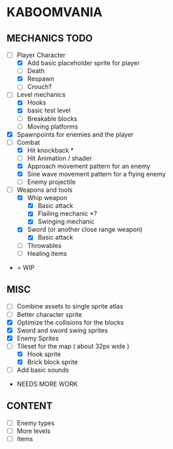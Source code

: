 # KABOOMVANIA


## MECHANICS TODO

- [ ] Player Character
    - [x] Add basic placeholder sprite for player
    - [ ] Death
    - [x] Respawn
    - [ ] Crouch?
- [ ] Level mechanics
    - [x] Hooks
    - [x] basic test level
    - [ ] Breakable blocks
    - [ ] Moving platforms
- [x] Spawnpoints for enemies and the player
- [ ] Combat
    - [x] Hit knockback *
    - [ ] Hit Animation / shader
    - [x] Approach movement pattern for an enemy
    - [x] Sine wave movement pattern for a flying enemy
    - [ ] Enemy projectile
- [ ] Weapons and tools
    - [x] Whip weapon
        - [x] Basic attack
        - [x] Flailing mechanic *? 
        - [x] Swinging mechanic
    - [x] Sword (or another close range weapon)
        - [x] Basic attack
    - [ ] Throwables
    - [ ] Healing items

* = WIP
## MISC
- [ ] Combine assets to single sprite atlas
- [ ] Better character sprite
- [x] Optimize the collisions for the blocks
- [x] Sword and sword swing sprites
- [x] Enemy Sprites
- [ ] Tileset for the map ( about 32px wide )
    - [x] Hook sprite
    - [x] Brick block sprite
- [ ] Add basic sounds

* NEEDS MORE WORK

## CONTENT
- [ ] Enemy types
- [ ] More levels
- [ ] Items

